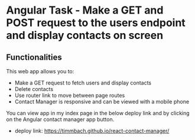 # Angular Task - Make a GET and POST request to the users endpoint and display contacts on screen

## Functionalities

This web app allows you to:

- Make a GET request to fetch users and display contacts
- Delete contacts
- Use router link to move between page routes
- Contact Manager is responsive and can be viewed with a mobile phone

You can view app in my index page in the below deploy link and by clicking on the Angular contact manager app button.

- deploy link: https://timmbach.github.io/react-contact-manager/
